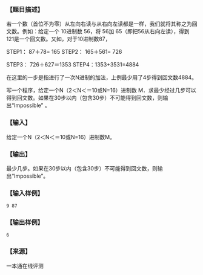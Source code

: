 ### 【题目描述】

若一个数（首位不为零）从左向右读与从右向左读都是一样，我们就将其称之为回文数。例如：给定一个 10进制数 56，将 56加 65（即把56从右向左读），得到 121是一个回文数。又如，对于10进制数87，

STEP1： 87＋78= 165 STEP2： 165＋561= 726

STEP3： 726＋627＝1353 STEP4：1353+3531=4884

在这里的一步是指进行了一次N进制的加法，上例最少用了4步得到回文数4884。

写一个程序，给定一个N（2＜N＜＝10或N=16）进制数 M．求最少经过几步可以得到回文数。如果在30步以内（包含30步）不可能得到回文数，则输出“Impossible” 。

### 【输入】

给定一个N（2＜N＜＝10或N=16）进制数M。

### 【输出】

最少几步。如果在30步以内（包含30步）不可能得到回文数，则输出“Impossible”。

### 【输入样例】

```
9 87
```

### 【输出样例】

```
6
```


 ### 【来源】

 一本通在线评测 